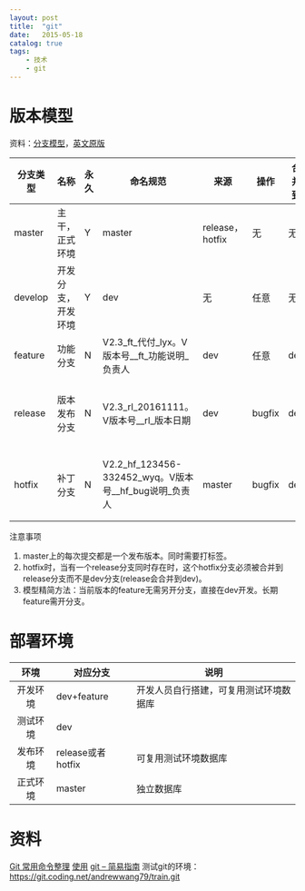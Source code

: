 ```yaml
---
layout: post
title:  "git"
date:   2015-05-18
catalog: true
tags:
    - 技术
    - git
---
```


# 版本模型
资料：[分支模型](http://blog.csdn.net/qq_34651940/article/details/51891767)，[英文原版](http://nvie.com/posts/a-successful-git-branching-model/)

|分支类型 | 名称 | 永久 | 命名规范 | 来源 | 操作 | 合并到 | 角色 |
| -------- | ----- | ----- | ----- | ---- |----- | ----- | ---- |
| master | 主干，正式环境 | Y | master | release，hotfix | 无 | 无 | 发布人员 |
| develop  | 开发分支，开发环境 | Y |  dev | 无 | 任意 | 无 | 开发人员 |
| feature | 功能分支 | N |  V2.3_ft_代付_lyx。V版本号__ft_功能说明_负责人 | dev | 任意 | dev | 开发人员 |
| release | 版本发布分支 | N | V2.3_rl_20161111。V版本号__rl_版本日期 | dev | bugfix | dev | 发布人员，开发人员 |
| hotfix | 补丁分支 | N | V2.2_hf_123456-332452_wyq。V版本号__hf_bug说明_负责人 | master | bugfix | dev | 发布人员，开发人员 |

注意事项
1. master上的每次提交都是一个发布版本。同时需要打标签。
1. hotfix时，当有一个release分支同时存在时，这个hotfix分支必须被合并到release分支而不是dev分支(release会合并到dev)。
1. 模型精简方法：当前版本的feature无需另开分支，直接在dev开发。长期feature需开分支。

# 部署环境

| 环境 | 对应分支 | 说明 |
| :----: | ---- | ---- |
| 开发环境 | dev+feature | 开发人员自行搭建，可复用测试环境数据库 |
| 测试环境 | dev |  |
| 发布环境 | release或者hotfix | 可复用测试环境数据库 |
| 正式环境 | master | 独立数据库 |

# 资料
[Git 常用命令整理](http://justcoding.iteye.com/blog/1830388)
[使用](https://www.zybuluo.com/lyxiang/note/605932)
[git – 简易指南](http://www.bootcss.com/p/git-guide/)
测试git的环境：https://git.coding.net/andrewwang79/train.git
